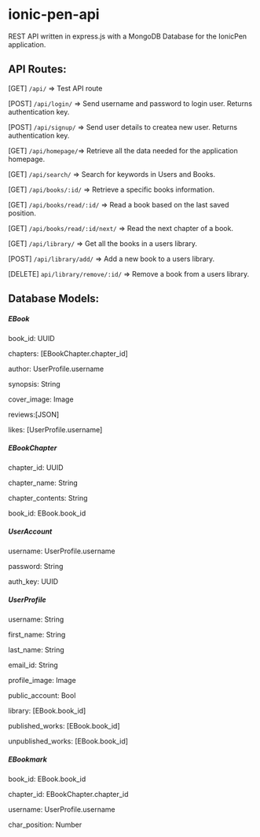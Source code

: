 # ionic-pen-api

REST API written in express.js with a MongoDB Database for the IonicPen application.

## API Routes:

[GET] `/api/` => Test API route

[POST] `/api/login/` => Send username and password to login user. Returns authentication key.

[POST] `/api/signup/` => Send user details to createa new user. Returns authentication key.

[GET] `/api/homepage/`=> Retrieve all the data needed for the application homepage.

[GET] `/api/search/` => Search for keywords in Users and Books.

[GET] `/api/books/:id/` => Retrieve a specific books information.

[GET] `/api/books/read/:id/` => Read a book based on the last saved position.

[GET] `/api/books/read/:id/next/` => Read the next chapter of a book.

[GET] `/api/library/` => Get all the books in a users library.

[POST] `/api/library/add/` => Add a new book to a users library.

[DELETE] `api/library/remove/:id/` => Remove a book from a users library.


## Database Models:

##### EBook

book_id: UUID

chapters: [EBookChapter.chapter_id]

author: UserProfile.username

synopsis: String

cover_image: Image

reviews:[JSON]

likes: [UserProfile.username]


##### EBookChapter

chapter_id: UUID

chapter_name: String

chapter_contents: String

book_id: EBook.book_id


##### UserAccount

username: UserProfile.username

password: String

auth_key: UUID


##### UserProfile

username: String

first_name: String

last_name: String

email_id: String

profile_image: Image

public_account: Bool

library: [EBook.book_id]

published_works: [EBook.book_id]

unpublished_works: [EBook.book_id]


##### EBookmark

book_id: EBook.book_id

chapter_id: EBookChapter.chapter_id

username: UserProfile.username

char_position: Number
